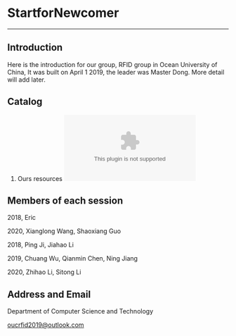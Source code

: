 # StartforNewcomer

---
## Introduction
Here is the introduction for our group, RFID group in Ocean University of China, It was built on April 1 2019, the leader was Master Dong. More detail will add later.

## Catalog
1. Ours resources ![](www.baidu.com)

## Members of each session

2018, Eric

2020, Xianglong Wang, Shaoxiang Guo

2018, Ping Ji, Jiahao Li

2019, Chuang Wu, Qianmin Chen, Ning Jiang 

2020, Zhihao Li, Sitong Li

## Address and Email

Department of Computer Science and Technology

oucrfid2019@outlook.com
